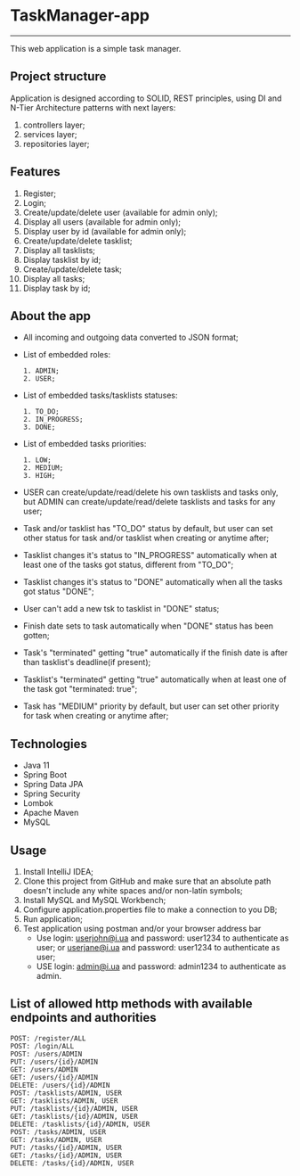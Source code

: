 # TaskManager-app
_____________________________
This web application is a simple task manager.

Project structure
-----------
Application is designed according to SOLID, REST principles, using DI and N-Tier Architecture patterns with next layers:
1. controllers layer;
2. services layer;
3. repositories layer;

Features
-----------
1. Register;
2. Login;
3. Create/update/delete user (available for admin only);
4. Display all users (available for admin only);
5. Display user by id (available for admin only);
6. Create/update/delete tasklist;
7. Display all tasklists;
8. Display tasklist by id;
9. Create/update/delete task;
10. Display all tasks;
11. Display task by id;

About the app
-----------
* All incoming and outgoing data converted to JSON format;
* List of embedded roles:

      1. ADMIN;
      2. USER;
* List of embedded tasks/tasklists statuses:

      1. TO_DO;
      2. IN_PROGRESS;
      3. DONE;
* List of embedded tasks priorities:

      1. LOW;
      2. MEDIUM;
      3. HIGH;
* USER can create/update/read/delete his own tasklists and tasks only, but ADMIN can create/update/read/delete tasklists and tasks for any user;
* Task and/or tasklist has "TO_DO" status by default, but user can set other status for task and/or tasklist when creating or anytime after;
* Tasklist changes it's status to "IN_PROGRESS" automatically when at least one of the tasks got status, different from "TO_DO";
* Tasklist changes it's status to "DONE" automatically when all the tasks got status "DONE";
* User can't add a new tsk to tasklist in "DONE" status;
* Finish date sets to task automatically when "DONE" status has been gotten;
* Task's "terminated" getting "true" automatically if the finish date is after than tasklist's deadline(if present);
* Tasklist's "terminated" getting "true" automatically when at least one of the task got "terminated: true";
* Task has "MEDIUM" priority by default, but user can set other priority for task when creating or anytime after;

Technologies
-----------
* Java 11
* Spring Boot
* Spring Data JPA
* Spring Security
* Lombok
* Apache Maven
* MySQL

Usage
-----------
1. Install IntelliJ IDEA;
2. Clone this project from GitHub and make sure that an absolute path doesn't include any white spaces and/or non-latin
   symbols;
3. Install MySQL and MySQL Workbench;
4. Configure application.properties file to make a connection to you DB;
5. Run application;
6. Test application using postman and/or your browser address bar
   * Use login: userjohn@i.ua and password: user1234 to authenticate as user;
             or userjane@i.ua and password: user1234 to authenticate as user;
   * USE login: admin@i.ua and password: admin1234 to authenticate as admin.

List of allowed http methods with available endpoints and authorities
-----------
```
POST: /register/ALL
POST: /login/ALL
POST: /users/ADMIN
PUT: /users/{id}/ADMIN
GET: /users/ADMIN
GET: /users/{id}/ADMIN
DELETE: /users/{id}/ADMIN
POST: /tasklists/ADMIN, USER
GET: /tasklists/ADMIN, USER
PUT: /tasklists/{id}/ADMIN, USER
GET: /tasklists/{id}/ADMIN, USER
DELETE: /tasklists/{id}/ADMIN, USER
POST: /tasks/ADMIN, USER
GET: /tasks/ADMIN, USER
PUT: /tasks/{id}/ADMIN, USER
GET: /tasks/{id}/ADMIN, USER
DELETE: /tasks/{id}/ADMIN, USER
```

